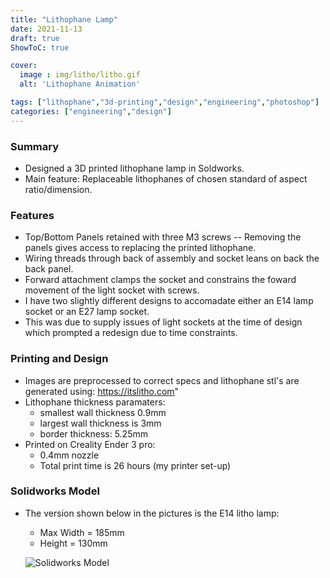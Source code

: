 ```yaml
---
title: "Lithophane Lamp"
date: 2021-11-13
draft: true
ShowToC: true

cover:
  image : img/litho/litho.gif
  alt: 'Lithophane Animation'

tags: ["lithophane","3d-printing","design","engineering","photoshop"]
categories: ["engineering","design"]
---
```


### Summary

- Designed a 3D printed lithophane lamp in Soldworks.
- Main feature: Replaceable lithophanes of chosen standard of aspect ratio/dimension.

### Features

- Top/Bottom Panels retained with three M3 screws -- Removing the panels gives access to replacing the printed lithophane.
- Wiring threads through back of assembly and socket leans on back the back panel.
- Forward attachment clamps the socket and constrains the foward movement of the light socket with screws.
- I have two slightly different designs to accomadate either an E14 lamp socket or an E27 lamp socket.
- This was due to supply issues of light sockets at the time of design which prompted a redesign due to time constraints.

### Printing and Design
- Images are preprocessed to correct specs and lithophane stl's are generated using: https://itslitho.com"
- Lithophane thickness paramaters:
	- smallest wall thickness 0.9mm
	- largest wall thickness is 3mm
	- border thickness: 5.25mm
- Printed on Creality Ender 3 pro:
	- 0.4mm nozzle
	- Total print time is 26 hours (my printer set-up)

### Solidworks Model

- The version shown below in the pictures is the E14 litho lamp:
	- Max Width = 185mm
	- Height = 130mm

  ![Solidworks Model](/img/litho/sw-litho.jpg)
